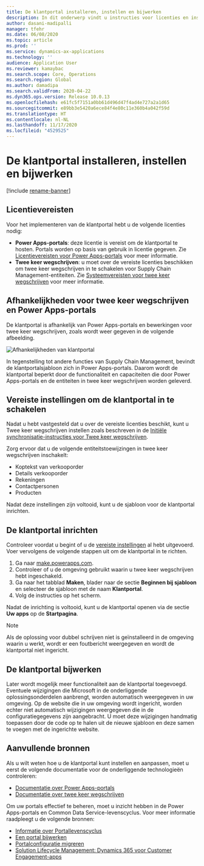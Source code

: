 ```yaml
---
title: De klantportal installeren, instellen en bijwerken
description: In dit onderwerp vindt u instructies voor licenties en instelling voor de klantportal.
author: dasani-madipalli
manager: tfehr
ms.date: 06/08/2020
ms.topic: article
ms.prod: ''
ms.service: dynamics-ax-applications
ms.technology: ''
audience: Application User
ms.reviewer: kamaybac
ms.search.scope: Core, Operations
ms.search.region: Global
ms.author: damadipa
ms.search.validFrom: 2020-04-22
ms.dyn365.ops.version: Release 10.0.13
ms.openlocfilehash: e61fc5f7151a0bb61d496d47f4ad4e727a2a1d65
ms.sourcegitcommit: e89bb3e5420a6ece84f4e80c11e360b4a042f59d
ms.translationtype: HT
ms.contentlocale: nl-NL
ms.lasthandoff: 11/17/2020
ms.locfileid: "4529525"
---
```

# <a name="install-set-up-and-update-the-customer-portal"></a>De klantportal installeren, instellen en bijwerken

[!include [rename-banner](~/includes/cc-data-platform-banner.md)]

## <a name="licensing-requirements"></a>Licentievereisten

Voor het implementeren van de klantportal hebt u de volgende licenties nodig:

- **Power Apps-portals**: deze licentie is vereist om de klantportal te hosten. Portals worden op basis van gebruik in licentie gegeven. Zie [Licentievereisten voor Power Apps-portals](https://docs.microsoft.com/power-platform/admin/powerapps-flow-licensing-faq#portals) voor meer informatie.
- **Twee keer wegschrijven**: u moet over de vereiste licenties beschikken om twee keer wegschrijven in te schakelen voor Supply Chain Management-entiteiten. Zie [Systeemvereisten voor twee keer wegschrijven](../../fin-ops-core/dev-itpro/data-entities/dual-write/dual-write-system-req.md) voor meer informatie.

## <a name="dependencies-on-dual-write-and-power-apps-portals"></a>Afhankelijkheden voor twee keer wegschrijven en Power Apps-portals

De klantportal is afhankelijk van Power Apps-portals en bewerkingen voor twee keer wegschrijven, zoals wordt weer gegeven in de volgende afbeelding.

![Afhankelijkheden van klantportal](media/customer-portal-elements.png "Afhankelijkheden van klantportal")

In tegenstelling tot andere functies van Supply Chain Management, bevindt de klantportalsjabloon zich in Power Apps-portals. Daarom wordt de klantportal beperkt door de functionaliteit en capaciteiten die door Power Apps-portals en de entiteiten in twee keer wegschrijven worden geleverd.

## <a name="required-setup-to-enable-the-customer-portal"></a><a name="required-setup"></a>Vereiste instellingen om de klantportal in te schakelen

Nadat u hebt vastgesteld dat u over de vereiste licenties beschikt, kunt u Twee keer wegschrijven instellen zoals beschreven in de [Initiële synchronisatie-instructies voor Twee keer wegschrijven](../../fin-ops-core/dev-itpro/data-entities/dual-write/initial-sync.md).

Zorg ervoor dat u de volgende entiteitstoewijzingen in twee keer wegschrijven inschakelt:

- Koptekst van verkooporder
- Details verkooporder
- Rekeningen
- Contactpersonen
- Producten

Nadat deze instellingen zijn voltooid, kunt u de sjabloon voor de klantportal inrichten.

## <a name="provision-the-customer-portal"></a>De klantportal inrichten

Controleer voordat u begint of u de [vereiste instellingen](#required-setup) al hebt uitgevoerd. Voer vervolgens de volgende stappen uit om de klantportal in te richten.

1. Ga naar [make.powerapps.com](https://make.powerapps.com/).
2. Controleer of u de omgeving gebruikt waarin u twee keer wegschrijven hebt ingeschakeld.
3. Ga naar het tabblad **Maken**, blader naar de sectie **Beginnen bij sjabloon** en selecteer de sjabloon met de naam **Klantportal**.
4. Volg de instructies op het scherm.

Nadat de inrichting is voltooid, kunt u de klantportal openen via de sectie **Uw apps** op de **Startpagina**.

> [!NOTE]
> Als de oplossing voor dubbel schrijven niet is geïnstalleerd in de omgeving waarin u werkt, wordt er een foutbericht weergegeven en wordt de klantportal niet ingericht.

## <a name="update-the-customer-portal"></a>De klantportal bijwerken

Later wordt mogelijk meer functionaliteit aan de klantportal toegevoegd. Eventuele wijzigingen die Microsoft in de onderliggende oplossingsonderdelen aanbrengt, worden automatisch weergegeven in uw omgeving. Op de website die in uw omgeving wordt ingericht, worden echter niet automatisch wijzigingen weergegeven die in de configuratiegegevens zijn aangebracht. U moet deze wijzigingen handmatig toepassen door de code op te halen uit de nieuwe sjabloon en deze samen te voegen met de ingerichte website.

## <a name="additional-resources"></a>Aanvullende bronnen

Als u wilt weten hoe u de klantportal kunt instellen en aanpassen, moet u eerst de volgende documentatie voor de onderliggende technologieën controleren:

- [Documentatie over Power Apps-portals](https://docs.microsoft.com/powerapps/maker/portals/overview)
- [Documentatie over twee keer wegschrijven](../../fin-ops-core/dev-itpro/data-entities/dual-write/dual-write-home-page.md)

Om uw portals effectief te beheren, moet u inzicht hebben in de Power Apps-portals en Common Data Service-levenscyclus. Voor meer informatie raadpleegt u de volgende bronnen:

- [Informatie over Portallevenscyclus](https://docs.microsoft.com/powerapps/maker/portals/admin/portal-lifecycle)
- [Een portal bijwerken](https://docs.microsoft.com/powerapps/maker/portals/admin/upgrade-portal)
- [Portalconfiguratie migreren](https://docs.microsoft.com/powerapps/maker/portals/admin/migrate-portal-configuration)
- [Solution Lifecycle Management: Dynamics 365 voor Customer Engagement-apps](https://www.microsoft.com/download/details.aspx?id=57777)
